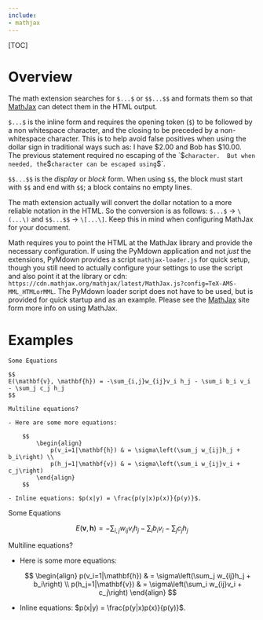 ```yaml
---
include:
- mathjax
---
```

[TOC]

# Overview
The math extension searches for `$...$` or `$$...$$` and formats them so that [MathJax](http://www.mathjax.org/) can detect them in the HTML output.

`$...$` is the inline form and requires the opening token (`$`) to be followed by a non whitespace character, and the closing to be preceded by a non-whitespace character.  This is to help avoid false positives when using the dollar sign in traditional ways such as: I have $2.00 and Bob has $10.00.  The previous statement required no escaping of the `$` character.  But when needed, the `$` character can be escaped using `\$`.

`$$...$$` is the *display* or *block* form.  When using `$$`, the block must start with `$$` and end with `$$`; a block contains no empty lines.

The math extension actually will convert the dollar notation to a more reliable notation in the HTML.  So the conversion is as follows: `$...$` -> `\(...\)` and `$$...$$` -> `\[...\]`.  Keep this in mind when configuring MathJax for your document.

Math requires you to point the HTML at the MathJax library and provide the necessary configuration.  If using the PyMdown application and not *just* the extensions, PyMdown provides a script `mathjax-loader.js` for quick setup, though you still need to actually configure your settings to use the script and also point it at the library or cdn: `https://cdn.mathjax.org/mathjax/latest/MathJax.js?config=TeX-AMS-MML_HTMLorMML`.  The PyMdown loader script does not have to be used, but is provided for quick startup and as an example.  Please see the [MathJax](http://www.mathjax.org/) site form more info on using MathJax.

# Examples

````
Some Equations

$$
E(\mathbf{v}, \mathbf{h}) = -\sum_{i,j}w_{ij}v_i h_j - \sum_i b_i v_i - \sum_j c_j h_j
$$

Multiline equations?

- Here are some more equations:

    $$
        \begin{align}
            p(v_i=1|\mathbf{h}) & = \sigma\left(\sum_j w_{ij}h_j + b_i\right) \\
            p(h_j=1|\mathbf{v}) & = \sigma\left(\sum_i w_{ij}v_i + c_j\right)
        \end{align}
    $$

- Inline equations: $p(x|y) = \frac{p(y|x)p(x)}{p(y)}$.
````

Some Equations

$$
E(\mathbf{v}, \mathbf{h}) = -\sum_{i,j}w_{ij}v_i h_j - \sum_i b_i v_i - \sum_j c_j h_j
$$

Multiline equations?

- Here is some more equations:

    $$
        \begin{align}
            p(v_i=1|\mathbf{h}) & = \sigma\left(\sum_j w_{ij}h_j + b_i\right) \\
            p(h_j=1|\mathbf{v}) & = \sigma\left(\sum_i w_{ij}v_i + c_j\right)
        \end{align}
    $$

- Inline equations: $p(x|y) = \frac{p(y|x)p(x)}{p(y)}$.

